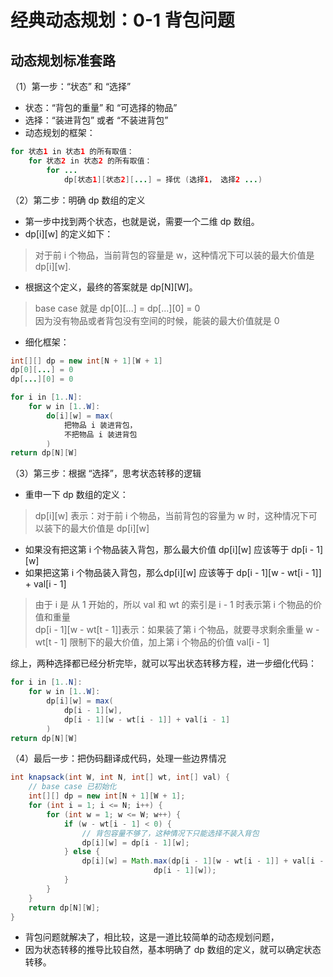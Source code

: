 # 经典动态规划：0-1 背包问题

## 动态规划标准套路
（1）第一步：“状态” 和 “选择”
- 状态：“背包的重量” 和 “可选择的物品”
- 选择：“装进背包” 或者 “不装进背包”
- 动态规划的框架：
```java
for 状态1 in 状态1 的所有取值：
    for 状态2 in 状态2 的所有取值：
        for ...
            dp[状态1][状态2][...] = 择优 (选择1， 选择2 ...)
```
（2）第二步：明确 dp 数组的定义  
- 第一步中找到两个状态，也就是说，需要一个二维 dp 数组。
- dp[i][w] 的定义如下：
> 对于前 i 个物品，当前背包的容量是 w，这种情况下可以装的最大价值是 dp[i][w].   
- 根据这个定义，最终的答案就是 dp[N][W]。
> base case 就是 dp[0][...] = dp[...][0] = 0    
> 因为没有物品或者背包没有空间的时候，能装的最大价值就是 0

- 细化框架：
```java
int[][] dp = new int[N + 1][W + 1]
dp[0][...] = 0
dp[...][0] = 0

for i in [1..N]:
    for w in [1..W]:
        do[i][w] = max(
            把物品 i 装进背包，
            不把物品 i 装进背包
        )
return dp[N][W]   
```

（3）第三步：根据 “选择”，思考状态转移的逻辑
- 重申一下 dp 数组的定义：
> dp[i][w] 表示：对于前 i 个物品，当前背包的容量为 w 时，这种情况下可以装下的最大价值是 dp[i][w]
- 如果没有把这第 i 个物品装入背包，那么最大价值 dp[i][w] 应该等于 dp[i - 1][w]
- 如果把这第 i 个物品装入背包，那么dp[i][w] 应该等于 dp[i - 1][w - wt[i - 1]] + val[i - 1]
> 由于 i 是 从 1 开始的，所以 val 和 wt 的索引是 i - 1 时表示第 i 个物品的价值和重量   
> dp[i - 1][w - wt[t - 1]]表示：如果装了第 i 个物品，就要寻求剩余重量 w - wt[t - 1] 限制下的最大价值，加上第 i 个物品的价值 val[i - 1]

综上，两种选择都已经分析完毕，就可以写出状态转移方程，进一步细化代码：
```java
for i in [1..N]:
    for w in [1..W]:
        dp[i][w] = max(
            dp[i - 1][w],
            dp[i - 1][w - wt[i - 1]] + val[i - 1]
        ) 
return dp[N][W]
```

（4）最后一步：把伪码翻译成代码，处理一些边界情况
```java
int knapsack(int W, int N, int[] wt, int[] val) {
    // base case 已初始化
    int[][] dp = new int[N + 1][W + 1];
    for (int i = 1; i <= N; i++) {
        for (int w = 1; w <= W; w++) {
            if (w - wt[i - 1] < 0) {
                // 背包容量不够了，这种情况下只能选择不装入背包
                dp[i][w] = dp[i - 1][w];
            } else {
                dp[i][w] = Math.max(dp[i - 1][w - wt[i - 1]] + val[i - 1],
                                dp[i - 1][w]);
            }
        }
    }
    return dp[N][W];
}
```

- 背包问题就解决了，相比较，这是一道比较简单的动态规划问题，  
- 因为状态转移的推导比较自然，基本明确了 dp 数组的定义，就可以确定状态转移。
